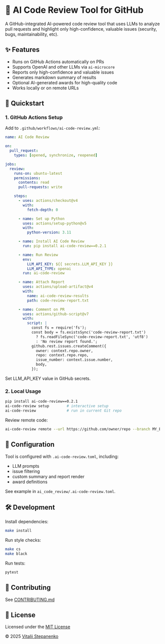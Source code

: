 # 🤖 AI Code Review Tool for GitHub

A GitHub-integrated AI-powered code review tool that uses LLMs to analyze pull requests and highlight only high-confidence, valuable issues (security, bugs, maintainability, etc).

## ✨ Features

- Runs on GitHub Actions automatically on PRs
- Supports OpenAI and other LLMs via `ai-microcore`
- Reports only high-confidence and valuable issues
- Generates markdown summary of results
- Optional AI-generated awards for high-quality code
- Works locally or on remote URLs

## 🚀 Quickstart

### 1. GitHub Actions Setup

Add to `.github/workflows/ai-code-review.yml`:

```yaml
name: AI Code Review

on:
  pull_request:
    types: [opened, synchronize, reopened]

jobs:
  review:
    runs-on: ubuntu-latest
    permissions:
      contents: read
      pull-requests: write

    steps:
      - uses: actions/checkout@v4
        with:
          fetch-depth: 0

      - name: Set up Python
        uses: actions/setup-python@v5
        with:
          python-version: 3.11

      - name: Install AI Code Review
        run: pip install ai-code-review==0.2.1

      - name: Run Review
        env:
          LLM_API_KEY: ${{ secrets.LLM_API_KEY }}
          LLM_API_TYPE: openai
        run: ai-code-review

      - name: Attach Report
        uses: actions/upload-artifact@v4
        with:
          name: ai-code-review-results
          path: code-review-report.txt

      - name: Comment on PR
        uses: actions/github-script@v7
        with:
          script: |
            const fs = require('fs');
            const body = fs.existsSync('code-review-report.txt')
              ? fs.readFileSync('code-review-report.txt', 'utf8')
              : 'No review report found.';
            github.rest.issues.createComment({
              owner: context.repo.owner,
              repo: context.repo.repo,
              issue_number: context.issue.number,
              body,
            });
```

Set LLM_API_KEY value in GitHub secrets.

### 2. Local Usage

```bash
pip install ai-code-review==0.2.1
ai-code-review setup        # interactive setup
ai-code-review              # run in current Git repo
```

Review remote code:

```bash
ai-code-review remote --url https://github.com/owner/repo --branch MY_BRANCH
```

## 🔧 Configuration

Tool is configured with `.ai-code-review.toml`, including:

- LLM prompts
- issue filtering
- custom summary and report render
- award definitions

See example in `ai_code_review/.ai-code-review.toml`.

## 🛠 Development

Install dependencies:

```bash
make install
```

Run style checks:

```bash
make cs
make black
```

Run tests:

```bash
pytest
```

## 🤝 Contributing

See [CONTRIBUTING.md](CONTRIBUTING.md)

## 📝 License

Licensed under the [MIT License](LICENSE)

© 2025 [Vitalii Stepanenko](mailto:mail@vitaliy.in)